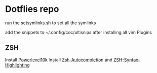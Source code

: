 # Dotflies repo

run the setsymlinks.sh to set all the symlinks

add the snippets to ~/.config/coc/ultisnips after installing all vim Plugins

## ZSH
Install [Powerlevel10k](https://github.com/romkatv/powerlevel10k)
Install [Zsh-Autocompletion](https://github.com/zsh-users/zsh-autosuggestions/blob/master/INSTALL.md) and [ZSH-Syntax-Highlighting](https://github.com/zsh-users/zsh-syntax-highlighting/blob/master/INSTALL.md)
